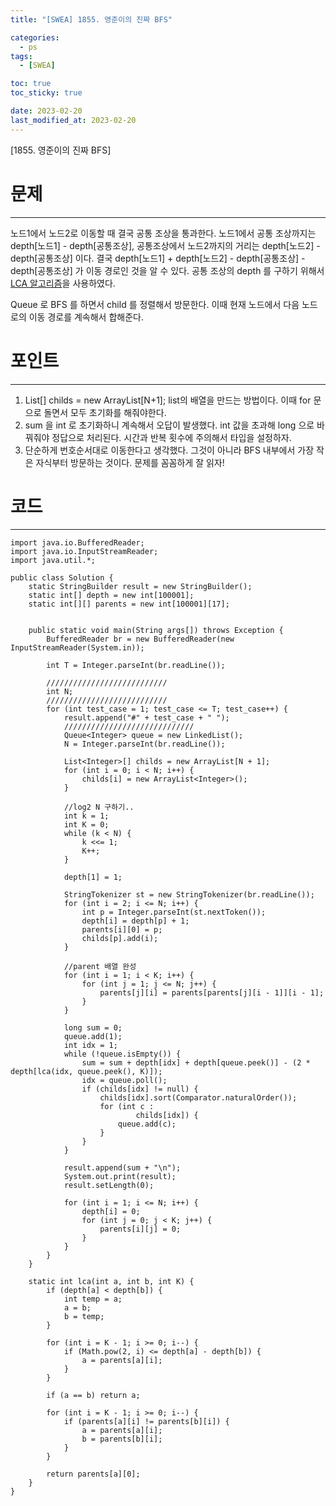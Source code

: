 ```yaml
---
title: "[SWEA] 1855. 영준이의 진짜 BFS"

categories:
  - ps
tags:
  - [SWEA]

toc: true
toc_sticky: true

date: 2023-02-20
last_modified_at: 2023-02-20
---
```


[1855. 영준이의 진짜 BFS]

# 문제

---

노드1에서 노드2로 이동할 때 결국 공통 조상을 통과한다. 노드1에서 공통 조상까지는 depth[노드1] - depth[공통조상], 공통조상에서 노드2까지의 거리는 depth[노드2] - depth[공통조상] 이다.
결국 depth[노드1] + depth[노드2] - depth[공통조상] - depth[공통조상] 가 이동 경로인 것을 알 수 있다.
공통 조상의 depth 를 구하기 위해서
[LCA 알고리즘](https://min9805.github.io/algorithm/LCA/)을 사용하였다.

Queue 로 BFS 를 하면서 child 를 정렬해서 방문한다. 이때 현재 노드에서 다음 노드로의 이동 경로를 계속해서 합해준다.

# 포인트

---

1. List<Integer>[] childs = new ArrayList[N+1]; list의 배열을 만드는 방법이다. 이때 for 문으로 돌면서 모두 초기화를 해줘야한다.
2. sum 을 int 로 초기화하니 계속해서 오답이 발생했다. int 값을 초과해 long 으로 바꿔줘야 정답으로 처리된다. 시간과 반복 횟수에 주의해서 타입을 설정하자.
3. 단순하게 번호순서대로 이동한다고 생각했다. 그것이 아니라 BFS 내부에서 가장 작은 자식부터 방문하는 것이다. 문제를 꼼꼼하게 잘 읽자!

# 코드

---

```
import java.io.BufferedReader;
import java.io.InputStreamReader;
import java.util.*;

public class Solution {
	static StringBuilder result = new StringBuilder();
	static int[] depth = new int[100001];
	static int[][] parents = new int[100001][17];


	public static void main(String args[]) throws Exception {
		BufferedReader br = new BufferedReader(new InputStreamReader(System.in));

		int T = Integer.parseInt(br.readLine());

		///////////////////////////
		int N;
		///////////////////////////
		for (int test_case = 1; test_case <= T; test_case++) {
			result.append("#" + test_case + " ");
			/////////////////////////////
			Queue<Integer> queue = new LinkedList();
			N = Integer.parseInt(br.readLine());

			List<Integer>[] childs = new ArrayList[N + 1];
			for (int i = 0; i < N; i++) {
				childs[i] = new ArrayList<Integer>();
			}

			//log2 N 구하기..
			int k = 1;
			int K = 0;
			while (k < N) {
				k <<= 1;
				K++;
			}

			depth[1] = 1;

			StringTokenizer st = new StringTokenizer(br.readLine());
			for (int i = 2; i <= N; i++) {
				int p = Integer.parseInt(st.nextToken());
				depth[i] = depth[p] + 1;
				parents[i][0] = p;
				childs[p].add(i);
			}

			//parent 배열 완성
			for (int i = 1; i < K; i++) {
				for (int j = 1; j <= N; j++) {
					parents[j][i] = parents[parents[j][i - 1]][i - 1];
				}
			}

			long sum = 0;
			queue.add(1);
			int idx = 1;
			while (!queue.isEmpty()) {
				sum = sum + depth[idx] + depth[queue.peek()] - (2 * depth[lca(idx, queue.peek(), K)]);
				idx = queue.poll();
				if (childs[idx] != null) {
					childs[idx].sort(Comparator.naturalOrder());
					for (int c :
							childs[idx]) {
						queue.add(c);
					}
				}
			}

			result.append(sum + "\n");
			System.out.print(result);
			result.setLength(0);

			for (int i = 1; i <= N; i++) {
				depth[i] = 0;
				for (int j = 0; j < K; j++) {
					parents[i][j] = 0;
				}
			}
		}
	}

	static int lca(int a, int b, int K) {
		if (depth[a] < depth[b]) {
			int temp = a;
			a = b;
			b = temp;
		}

		for (int i = K - 1; i >= 0; i--) {
			if (Math.pow(2, i) <= depth[a] - depth[b]) {
				a = parents[a][i];
			}
		}

		if (a == b) return a;

		for (int i = K - 1; i >= 0; i--) {
			if (parents[a][i] != parents[b][i]) {
				a = parents[a][i];
				b = parents[b][i];
			}
		}

		return parents[a][0];
	}
}
```

